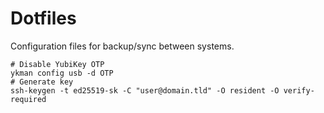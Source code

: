 Dotfiles
===

Configuration files for backup/sync between systems.

```shell
# Disable YubiKey OTP
ykman config usb -d OTP
# Generate key
ssh-keygen -t ed25519-sk -C "user@domain.tld" -O resident -O verify-required
```

